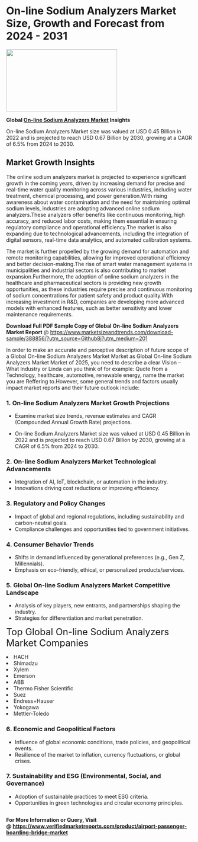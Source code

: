 <H1>On-line Sodium Analyzers Market Size, Growth and Forecast from 2024 - 2031</H1><img class="aligncenter size-medium wp-image-584254" src="https://thirdeyenews.in/wp-content/uploads/2024/09/Global-Market-Research-300x168.jpeg" alt="" width="300" height="168" /><p><strong>Global&nbsp;<a href="https://www.marketsizeandtrends.com/download-sample/388856/?utm_source=Github8j?utm_medium=201">On-line Sodium Analyzers Market</a> Insights</strong></p><p>On-line Sodium Analyzers Market size was valued at USD 0.45 Billion in 2022 and is projected to reach USD 0.67 Billion by 2030, growing at a CAGR of 6.5% from 2024 to 2030.</p><p><h2>Market Growth Insights</h2> <p>The online sodium analyzers market is projected to experience significant growth in the coming years, driven by increasing demand for precise and real-time water quality monitoring across various industries, including water treatment, chemical processing, and power generation.With rising awareness about water contamination and the need for maintaining optimal sodium levels, industries are adopting advanced online sodium analyzers.These analyzers offer benefits like continuous monitoring, high accuracy, and reduced labor costs, making them essential in ensuring regulatory compliance and operational efficiency.The market is also expanding due to technological advancements, including the integration of digital sensors, real-time data analytics, and automated calibration systems.</p> <p>The market is further propelled by the growing demand for automation and remote monitoring capabilities, allowing for improved operational efficiency and better decision-making.The rise of smart water management systems in municipalities and industrial sectors is also contributing to market expansion.Furthermore, the adoption of online sodium analyzers in the healthcare and pharmaceutical sectors is providing new growth opportunities, as these industries require precise and continuous monitoring of sodium concentrations for patient safety and product quality.With increasing investment in R&D, companies are developing more advanced models with enhanced features, such as better sensitivity and lower maintenance requirements.</p> <p><span class=""><strong>Download Full PDF Sample Copy of Global On-line Sodium Analyzers Market Report</strong> @ <a href="https://www.marketsizeandtrends.com/download-sample/388856/?utm_source=Github8j?utm_medium=201" target="_blank">https://www.marketsizeandtrends.com/download-sample/388856/?utm_source=Github8j?utm_medium=201</a></span></p><p>In order to make an accurate and perceptive description of future scope of a Global&nbsp;On-line Sodium Analyzers Market Market as Global&nbsp;On-line Sodium Analyzers Market Market of 2025, you need to describe a clear Vision &ndash; What Industry or Linda can you think of for example: Quote from a Technology, healthcare, automotive, renewable energy, name the market you are Reffering to.However, some general trends and factors usually impact market reports and their future outlook include:</p><h3>1.&nbsp;<strong>On-line Sodium Analyzers Market Growth Projections</strong></h3><ul><li>Examine market size trends, revenue estimates and CAGR (Compounded Annual Growth Rate) projections.</li><li><p>On-line Sodium Analyzers Market size was valued at USD 0.45 Billion in 2022 and is projected to reach USD 0.67 Billion by 2030, growing at a CAGR of 6.5% from 2024 to 2030.</p></li></ul><h3>2.&nbsp;<strong>On-line Sodium Analyzers Market Technological Advancements</strong></h3><ul><li>Integration of AI, IoT, blockchain, or automation in the industry.</li><li>Innovations driving cost reductions or improving efficiency.</li></ul><h3>3.&nbsp;<strong>Regulatory and Policy Changes</strong></h3><ul><li>Impact of global and regional regulations, including sustainability and carbon-neutral goals.</li><li>Compliance challenges and opportunities tied to government initiatives.</li></ul><h3>4.&nbsp;<strong>Consumer Behavior Trends</strong></h3><ul><li>Shifts in demand influenced by generational preferences (e.g., Gen Z, Millennials).</li><li>Emphasis on eco-friendly, ethical, or personalized products/services.</li></ul><h3>5.&nbsp;<strong>Global On-line Sodium Analyzers Market Competitive Landscape</strong></h3><ul><li>Analysis of key players, new entrants, and partnerships shaping the industry.</li><li>Strategies for differentiation and market penetration.</li></ul><p data-pm-slice="1 1 []"><span style="color: inherit; font-family: inherit; font-size: 25px;">Top Global On-line Sodium Analyzers Market Companies</span></p><div class="" data-test-id=""><p><li>HACH</li><li> Shimadzu</li><li> Xylem</li><li> Emerson</li><li> ABB</li><li> Thermo Fisher Scientific</li><li> Suez</li><li> Endress+Hauser</li><li> Yokogawa</li><li> Mettler-Toledo</li></p></div><h3>6.&nbsp;<strong>Economic and Geopolitical Factors</strong></h3><ul><li>Influence of global economic conditions, trade policies, and geopolitical events.</li><li>Resilience of the market to inflation, currency fluctuations, or global crises.</li></ul><h3>7.&nbsp;<strong>Sustainability and ESG (Environmental, Social, and Governance)</strong></h3><ul><li>Adoption of sustainable practices to meet ESG criteria.</li><li>Opportunities in green technologies and circular economy principles.</li></ul><h2><strong style="font-size: 14px;">For More Information or Query, Visit @&nbsp;</strong><a style="background-color: #ffffff; font-size: 14px;" href="https://www.marketsizeandtrends.com/report/on-line-sodium-analyzers-market/" target="_blank">https://www.verifiedmarketreports.com/product/airport-passenger-boarding-bridge-market</a></h2>